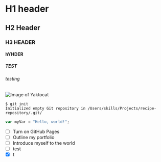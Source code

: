 # H1 header

## H2 Header

### H3 HEADER

#### hYHDER

##### TEST

###### testing

![Image of Yaktocat](https://octodex.github.com/images/yaktocat.png)

```git
$ git init
Initialized empty Git repository in /Users/skills/Projects/recipe-repository/.git/
```

``` javascript
var myVar = "Hello, world!";
```
- [ ] Turn on GitHub Pages
- [ ] Outline my portfolio
- [ ] Introduce myself to the world
- [ ] test
- [x] t
